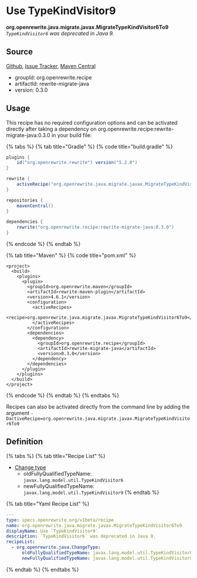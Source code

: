 # Use TypeKindVisitor9

 **org.openrewrite.java.migrate.javax.MigrateTypeKindVisitor6To9** _`TypeKindVisitor6` was deprecated in Java 9._

## Source

[Github](https://github.com/openrewrite/rewrite-migrate-java), [Issue Tracker](https://github.com/openrewrite/rewrite-migrate-java/issues), [Maven Central](https://search.maven.org/artifact/org.openrewrite.recipe/rewrite-migrate-java/0.3.0/jar)

* groupId: org.openrewrite.recipe
* artifactId: rewrite-migrate-java
* version: 0.3.0

## Usage

This recipe has no required configuration options and can be activated directly after taking a dependency on org.openrewrite.recipe:rewrite-migrate-java:0.3.0 in your build file:

{% tabs %}
{% tab title="Gradle" %}
{% code title="build.gradle" %}
```groovy
plugins {
    id("org.openrewrite.rewrite") version("5.2.0")
}

rewrite {
    activeRecipe("org.openrewrite.java.migrate.javax.MigrateTypeKindVisitor6To9")
}

repositories {
    mavenCentral()
}

dependencies {
    rewrite("org.openrewrite.recipe:rewrite-migrate-java:0.3.0")
}
```
{% endcode %}
{% endtab %}

{% tab title="Maven" %}
{% code title="pom.xml" %}
```markup
<project>
  <build>
    <plugins>
      <plugin>
        <groupId>org.openrewrite.maven</groupId>
        <artifactId>rewrite-maven-plugin</artifactId>
        <version>4.6.1</version>
        <configuration>
          <activeRecipes>
            <recipe>org.openrewrite.java.migrate.javax.MigrateTypeKindVisitor6To9</recipe>
          </activeRecipes>
        </configuration>
        <dependencies>
          <dependency>
            <groupId>org.openrewrite.recipe</groupId>
            <artifactId>rewrite-migrate-java</artifactId>
            <version>0.3.0</version>
          </dependency>
        </dependencies>
      </plugin>
    </plugins>
  </build>
</project>
```
{% endcode %}
{% endtab %}
{% endtabs %}

Recipes can also be activated directly from the command line by adding the argument `-DactiveRecipe=org.openrewrite.java.migrate.javax.MigrateTypeKindVisitor6To9`

## Definition

{% tabs %}
{% tab title="Recipe List" %}
* [Change type](../../changetype.md)
  * oldFullyQualifiedTypeName: `javax.lang.model.util.TypeKindVisitor6`
  * newFullyQualifiedTypeName: `javax.lang.model.util.TypeKindVisitor9`
{% endtab %}

{% tab title="Yaml Recipe List" %}
```yaml
---
type: specs.openrewrite.org/v1beta/recipe
name: org.openrewrite.java.migrate.javax.MigrateTypeKindVisitor6To9
displayName: Use `TypeKindVisitor9`
description: `TypeKindVisitor6` was deprecated in Java 9.
recipeList:
  - org.openrewrite.java.ChangeType:
      oldFullyQualifiedTypeName: javax.lang.model.util.TypeKindVisitor6
      newFullyQualifiedTypeName: javax.lang.model.util.TypeKindVisitor9
```
{% endtab %}
{% endtabs %}


